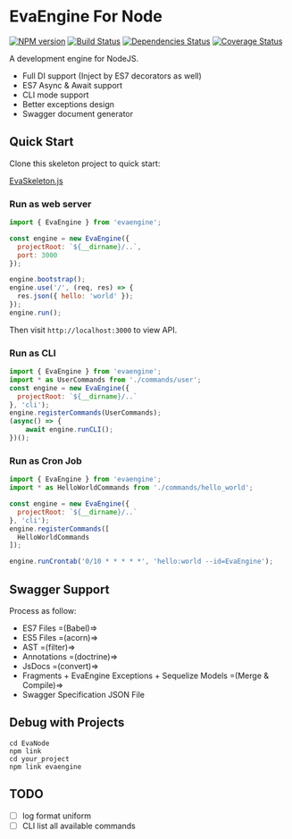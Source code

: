 # EvaEngine For Node

[![NPM version](https://img.shields.io/npm/v/evaengine.svg?style=flat-square)](http://badge.fury.io/js/evaengine)
[![Build Status](https://travis-ci.org/EvaEngine/EvaEngine.js.svg?branch=master)](https://travis-ci.org/EvaEngine/EvaEngine)
[![Dependencies Status](https://david-dm.org/EvaEngine/EvaEngine.js.svg)](https://david-dm.org/EvaEngine/EvaEngine.js)
[![Coverage Status](https://coveralls.io/repos/github/EvaEngine/EvaEngine.js/badge.svg?branch=master)](https://coveralls.io/github/EvaEngine/EvaEngine.js?branch=master)

A development engine for NodeJS.

- Full DI support (Inject by ES7 decorators as well)
- ES7 Async & Await support
- CLI mode support
- Better exceptions design
- Swagger document generator


## Quick Start

Clone this skeleton project to quick start:

[EvaSkeleton.js](https://github.com/EvaEngine/EvaSkeleton.js)

### Run as web server

``` js
import { EvaEngine } from 'evaengine';

const engine = new EvaEngine({
  projectRoot: `${__dirname}/..`,
  port: 3000
});

engine.bootstrap();
engine.use('/', (req, res) => {
  res.json({ hello: 'world' });
});
engine.run();
```

Then visit `http://localhost:3000` to view API.

### Run as CLI

``` js
import { EvaEngine } from 'evaengine';
import * as UserCommands from './commands/user';
const engine = new EvaEngine({
  projectRoot: `${__dirname}/..`
}, 'cli');
engine.registerCommands(UserCommands);
(async() => {
    await engine.runCLI();
})();
```

### Run as Cron Job

``` js
import { EvaEngine } from 'evaengine';
import * as HelloWorldCommands from './commands/hello_world';

const engine = new EvaEngine({
  projectRoot: `${__dirname}/..`
}, 'cli');
engine.registerCommands([
  HelloWorldCommands
]);

engine.runCrontab('0/10 * * * * *', 'hello:world --id=EvaEngine');
```

## Swagger Support

Process as follow:

- ES7 Files =(Babel)=> 
- ES5 Files =(acorn)=> 
- AST =(filter)=> 
- Annotations =(doctrine)=>
- JsDocs =(convert)=> 
- Fragments + EvaEngine Exceptions + Sequelize Models =(Merge & Compile)=>
- Swagger Specification JSON File


## Debug with Projects

```
cd EvaNode
npm link
cd your_project
npm link evaengine
```


## TODO

- [ ] log format uniform
- [ ] CLI list all available commands